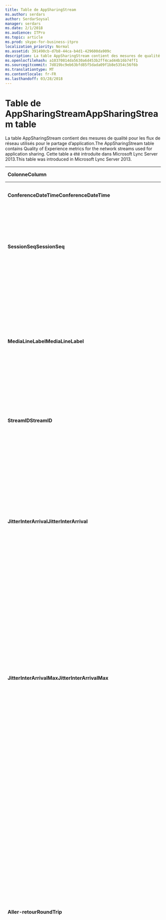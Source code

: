 ```yaml
---
title: Table de AppSharingStream
ms.author: serdars
author: SerdarSoysal
manager: serdars
ms.date: 2/1/2018
ms.audience: ITPro
ms.topic: article
ms.prod: skype-for-business-itpro
localization_priority: Normal
ms.assetid: 391490cb-d7b8-44ca-b4d1-429600da909c
description: La table AppSharingStream contient des mesures de qualité pour les flux de réseau utilisés pour le partage d’application. Cette table a été introduite dans Microsoft Lync Server 2013.
ms.openlocfilehash: a10370814da5630a6d453b2ff4cad44b16b74ff1
ms.sourcegitcommit: 7d819bc9eb63bfd85f5dada09f1b8e5354c56f6b
ms.translationtype: MT
ms.contentlocale: fr-FR
ms.lasthandoff: 03/28/2018
---
```

# <a name="appsharingstream-table"></a><span data-ttu-id="e69b0-104">Table de AppSharingStream</span><span class="sxs-lookup"><span data-stu-id="e69b0-104">AppSharingStream table</span></span>
 
<span data-ttu-id="e69b0-105">La table AppSharingStream contient des mesures de qualité pour les flux de réseau utilisés pour le partage d’application.</span><span class="sxs-lookup"><span data-stu-id="e69b0-105">The AppSharingStream table contains Quality of Experience metrics for the network streams used for application sharing.</span></span> <span data-ttu-id="e69b0-106">Cette table a été introduite dans Microsoft Lync Server 2013.</span><span class="sxs-lookup"><span data-stu-id="e69b0-106">This table was introduced in Microsoft Lync Server 2013.</span></span>
  
|<span data-ttu-id="e69b0-107">**Colonne**</span><span class="sxs-lookup"><span data-stu-id="e69b0-107">**Column**</span></span>|<span data-ttu-id="e69b0-108">**Type de données**</span><span class="sxs-lookup"><span data-stu-id="e69b0-108">**Data Type**</span></span>|<span data-ttu-id="e69b0-109">**Index de la clé**</span><span class="sxs-lookup"><span data-stu-id="e69b0-109">**Key/Index**</span></span>|<span data-ttu-id="e69b0-110">**Détails**</span><span class="sxs-lookup"><span data-stu-id="e69b0-110">**Details**</span></span>|
|:-----|:-----|:-----|:-----|
|<span data-ttu-id="e69b0-111">**ConferenceDateTime**</span><span class="sxs-lookup"><span data-stu-id="e69b0-111">**ConferenceDateTime**</span></span> <br/> |<span data-ttu-id="e69b0-112">dateTime</span><span class="sxs-lookup"><span data-stu-id="e69b0-112">dateTime</span></span>  <br/> |<span data-ttu-id="e69b0-113">Primaires et étrangères</span><span class="sxs-lookup"><span data-stu-id="e69b0-113">Primary, Foreign</span></span>  <br/> |<span data-ttu-id="e69b0-114">Date et heure de début de la session.</span><span class="sxs-lookup"><span data-stu-id="e69b0-114">Date and time that the session started.</span></span>  <br/> |
|<span data-ttu-id="e69b0-115">**SessionSeq**</span><span class="sxs-lookup"><span data-stu-id="e69b0-115">**SessionSeq**</span></span> <br/> |<span data-ttu-id="e69b0-116">int</span><span class="sxs-lookup"><span data-stu-id="e69b0-116">int</span></span>  <br/> |<span data-ttu-id="e69b0-117">Primaires et étrangères</span><span class="sxs-lookup"><span data-stu-id="e69b0-117">Primary, Foreign</span></span>  <br/> |<span data-ttu-id="e69b0-118">Identificateur séquentiel permet de distinguer entre les sessions qui a permis à la même date et en même temps.</span><span class="sxs-lookup"><span data-stu-id="e69b0-118">Sequential identifier used to distinguish between sessions that started on the same date and at the same time.</span></span>  <br/> |
|<span data-ttu-id="e69b0-119">**MediaLineLabel**</span><span class="sxs-lookup"><span data-stu-id="e69b0-119">**MediaLineLabel**</span></span> <br/> |<span data-ttu-id="e69b0-120">tinyint</span><span class="sxs-lookup"><span data-stu-id="e69b0-120">tinyint</span></span>  <br/> |<span data-ttu-id="e69b0-121">Primaires et étrangères</span><span class="sxs-lookup"><span data-stu-id="e69b0-121">Primary, Foreign</span></span>  <br/> |<span data-ttu-id="e69b0-122">Représente le type de ligne vidéo utilisé dans l’appel.</span><span class="sxs-lookup"><span data-stu-id="e69b0-122">Represents the type of video line used in the call.</span></span> <span data-ttu-id="e69b0-123">Les valeurs autorisées sont les suivantes :</span><span class="sxs-lookup"><span data-stu-id="e69b0-123">Allowed values are:</span></span>  <br/> <span data-ttu-id="e69b0-124">0 - audio</span><span class="sxs-lookup"><span data-stu-id="e69b0-124">0 - Audio</span></span>  <br/> <span data-ttu-id="e69b0-125">1 - vidéo</span><span class="sxs-lookup"><span data-stu-id="e69b0-125">1 - Video</span></span>  <br/> <span data-ttu-id="e69b0-126">2 - vidéo panoramique</span><span class="sxs-lookup"><span data-stu-id="e69b0-126">2 - Panoramic video</span></span>  <br/> <span data-ttu-id="e69b0-127">3 - partage d’application/de bureau</span><span class="sxs-lookup"><span data-stu-id="e69b0-127">3 -Application/Desktop Sharing</span></span>  <br/> |
|<span data-ttu-id="e69b0-128">**StreamID**</span><span class="sxs-lookup"><span data-stu-id="e69b0-128">**StreamID**</span></span> <br/> |<span data-ttu-id="e69b0-129">int</span><span class="sxs-lookup"><span data-stu-id="e69b0-129">int</span></span>  <br/> |<span data-ttu-id="e69b0-130">Principal</span><span class="sxs-lookup"><span data-stu-id="e69b0-130">Primary</span></span>  <br/> |<span data-ttu-id="e69b0-131">Identificateur unique de l’application de partage de flux de données.</span><span class="sxs-lookup"><span data-stu-id="e69b0-131">Unique identifier of the application sharing stream.</span></span>  <br/> |
|<span data-ttu-id="e69b0-132">**JitterInterArrival**</span><span class="sxs-lookup"><span data-stu-id="e69b0-132">**JitterInterArrival**</span></span> <br/> |<span data-ttu-id="e69b0-133">int</span><span class="sxs-lookup"><span data-stu-id="e69b0-133">int</span></span>  <br/> ||<span data-ttu-id="e69b0-p104">Gigue moyenne détectée entre les arrivées de paquets RTP. (La gigue permet de mesurer les fluctuations d’un appel.) Les valeurs de gigue élevées peuvent provenir d’une congestion ou d’un serveur multimédia surchargé, ce qui se traduit par une distorsion ou une perte de l’audio.</span><span class="sxs-lookup"><span data-stu-id="e69b0-p104">Average jitter detected between RTP packet arrivals. (Jitter is a measure of the "shakiness" of a call.) High jitter values are typically caused by congestion or an overloaded media server, and result in distorted or lost audio.</span></span>  <br/> |
|<span data-ttu-id="e69b0-136">**JitterInterArrivalMax**</span><span class="sxs-lookup"><span data-stu-id="e69b0-136">**JitterInterArrivalMax**</span></span> <br/> |<span data-ttu-id="e69b0-137">int</span><span class="sxs-lookup"><span data-stu-id="e69b0-137">int</span></span>  <br/> ||<span data-ttu-id="e69b0-138">Bougé maximal détecté entre l’arrivée des paquets RTP.</span><span class="sxs-lookup"><span data-stu-id="e69b0-138">Maximum jitter detected between RTP packet arrivals.</span></span> <span data-ttu-id="e69b0-139">(Variation est une mesure de la « tremblement » d’un appel). Valeurs d’instabilité élevé sont généralement provoquées par un serveur surchargé de média ou de la congestion et entraînent audio déformée ou perdue.</span><span class="sxs-lookup"><span data-stu-id="e69b0-139">(Jitter is a measure of the "shakiness" of a call.) High jitter values are typically caused by congestion or an overloaded media server, and result in distorted or lost audio.</span></span>  <br/> |
|<span data-ttu-id="e69b0-140">**Aller-retour**</span><span class="sxs-lookup"><span data-stu-id="e69b0-140">**RoundTrip**</span></span> <br/> |<span data-ttu-id="e69b0-141">int</span><span class="sxs-lookup"><span data-stu-id="e69b0-141">int</span></span>  <br/> ||<span data-ttu-id="e69b0-p106">Temps moyen (en millisecondes) nécessaire à un paquet RTP (Real-Time Transport Protocol) pour effectuer un aller-retour vers un autre système d’extrémité. Des boucles de 200 millisecondes ou moins sont considérées qualitativement acceptables.</span><span class="sxs-lookup"><span data-stu-id="e69b0-p106">Average amount of (in milliseconds) required for a Real-Time Transport Protocol packet to travel to another endpoint and then back. Round-trip times of 200 milliseconds or less are considered of acceptable quality.</span></span>  <br/> <span data-ttu-id="e69b0-p107">Des boucles de durée plus élevée peuvent être causées par le routage international des appels, une mauvaise configuration du routage ou un serveur multimédia surchargé. Les durées d’aller-retour élevées créent des difficultés dans le cadre de conversations audio bidirectionnelles réalisées en temps réel.</span><span class="sxs-lookup"><span data-stu-id="e69b0-p107">High round-trip values can be caused by international call routing; a routing misconfiguration; or an overloaded media server. High round-trip times result in difficulties with two-way, real-time audio conversations.</span></span>  <br/> |
|<span data-ttu-id="e69b0-146">**RoundTripMax**</span><span class="sxs-lookup"><span data-stu-id="e69b0-146">**RoundTripMax**</span></span> <br/> |<span data-ttu-id="e69b0-147">int</span><span class="sxs-lookup"><span data-stu-id="e69b0-147">int</span></span>  <br/> ||<span data-ttu-id="e69b0-148">Quantité maximale de (en millisecondes) nécessaire à un paquet de protocole de Transport en temps réel pour un voyage à un autre point de terminaison, puis de nouveau.</span><span class="sxs-lookup"><span data-stu-id="e69b0-148">Maximum amount of (in milliseconds) required for a Real-Time Transport Protocol packet to travel to another endpoint and then back.</span></span> <span data-ttu-id="e69b0-149">Des boucles de 200 millisecondes ou moins sont considérées qualitativement acceptables.</span><span class="sxs-lookup"><span data-stu-id="e69b0-149">Round-trip times of 200 milliseconds or less are considered of acceptable quality.</span></span>  <br/> <span data-ttu-id="e69b0-p109">Des boucles de durée plus élevée peuvent être causées par le routage international des appels, une mauvaise configuration du routage ou un serveur multimédia surchargé. Les durées d’aller-retour élevées créent des difficultés dans le cadre de conversations audio bidirectionnelles réalisées en temps réel.</span><span class="sxs-lookup"><span data-stu-id="e69b0-p109">High round-trip values can be caused by international call routing; a routing misconfiguration; or an overloaded media server. High round-trip times result in difficulties with two-way, real-time audio conversations.</span></span>  <br/> |
|<span data-ttu-id="e69b0-152">**PacketLossRate**</span><span class="sxs-lookup"><span data-stu-id="e69b0-152">**PacketLossRate**</span></span> <br/> |<span data-ttu-id="e69b0-153">float</span><span class="sxs-lookup"><span data-stu-id="e69b0-153">float</span></span>  <br/> ||<span data-ttu-id="e69b0-p110">Taux moyen de pertes de paquets RTP. (La perte de paquets survient lorsque des paquets RTP, protocole employé pour la transmission audio et vidéo sur Internet, n’atteignent pas leur point de destination.) Les valeurs de perte élevées peuvent provenir d’une congestion, d’un dépassement de la bande passante disponible, d’une congestion/interférence dans la liaison sans fil ou d’un serveur multimédia surchargé, ce qui se traduit par une distorsion ou une perte de l’audio.</span><span class="sxs-lookup"><span data-stu-id="e69b0-p110">Average rate of Real-Time Transport Protocol (RTP) packet loss. (Packet loss occurs when RTP packets, a protocol used for transmitting audio and video across the Internet, failed to reach their destination.) High loss rates are generally caused by congestion; lack of bandwidth; wireless congestion or interference; or an overloaded media server. Packet loss typically results in distorted or lost audio.</span></span>  <br/> |
|<span data-ttu-id="e69b0-157">**PacketLossRateMax**</span><span class="sxs-lookup"><span data-stu-id="e69b0-157">**PacketLossRateMax**</span></span> <br/> |<span data-ttu-id="e69b0-158">float</span><span class="sxs-lookup"><span data-stu-id="e69b0-158">float</span></span>  <br/> ||<span data-ttu-id="e69b0-159">Taux maximal de perte de paquets RTP (Real-Time Transport Protocol).</span><span class="sxs-lookup"><span data-stu-id="e69b0-159">Maximum rate of Real-Time Transport Protocol (RTP) packet loss.</span></span> <span data-ttu-id="e69b0-160">(Perte de paquets se produit lorsque les paquets RTP, un protocole utilisé pour la transmission audio et vidéo sur Internet, n’a pas pu atteindre leur destination.) Taux de perte élevée sont généralement causées par un encombrement ; manque de bande passante ; encombrement sans fil ou interférence ; ou un serveur média surchargé.</span><span class="sxs-lookup"><span data-stu-id="e69b0-160">(Packet loss occurs when RTP packets, a protocol used for transmitting audio and video across the Internet, failed to reach their destination.) High loss rates are generally caused by congestion; lack of bandwidth; wireless congestion or interference; or an overloaded media server.</span></span> <span data-ttu-id="e69b0-161">Perte de paquets entraîne généralement audio déformée ou perdue.</span><span class="sxs-lookup"><span data-stu-id="e69b0-161">Packet loss typically results in distorted or lost audio.</span></span>  <br/> |
|<span data-ttu-id="e69b0-162">**PacketUtilization**</span><span class="sxs-lookup"><span data-stu-id="e69b0-162">**PacketUtilization**</span></span> <br/> |<span data-ttu-id="e69b0-163">int</span><span class="sxs-lookup"><span data-stu-id="e69b0-163">int</span></span>  <br/> ||<span data-ttu-id="e69b0-164">Nombre de paquets envoyés.</span><span class="sxs-lookup"><span data-stu-id="e69b0-164">Number of packets sent.</span></span>  <br/> |
|<span data-ttu-id="e69b0-165">**BandwidthEst**</span><span class="sxs-lookup"><span data-stu-id="e69b0-165">**BandwidthEst**</span></span> <br/> |<span data-ttu-id="e69b0-166">int</span><span class="sxs-lookup"><span data-stu-id="e69b0-166">int</span></span>  <br/> ||<span data-ttu-id="e69b0-167">Estimée à sens unique la bande passante disponible à la fin de la session.</span><span class="sxs-lookup"><span data-stu-id="e69b0-167">Estimated one-way bandwidth available at the end of the session.</span></span> <span data-ttu-id="e69b0-168">Signalé en bits par seconde.</span><span class="sxs-lookup"><span data-stu-id="e69b0-168">Reported in bits per second.</span></span>  <br/> |
|<span data-ttu-id="e69b0-169">**AppSharingPayloadDescription**</span><span class="sxs-lookup"><span data-stu-id="e69b0-169">**AppSharingPayloadDescription**</span></span> <br/> |<span data-ttu-id="e69b0-170">int</span><span class="sxs-lookup"><span data-stu-id="e69b0-170">int</span></span>  <br/> ||<span data-ttu-id="e69b0-171">Description de l’application de partage de charge utile.</span><span class="sxs-lookup"><span data-stu-id="e69b0-171">Description of the application sharing payload.</span></span>  <br/> |
|<span data-ttu-id="e69b0-172">**RelativeOneWayTotal**</span><span class="sxs-lookup"><span data-stu-id="e69b0-172">**RelativeOneWayTotal**</span></span> <br/> |<span data-ttu-id="e69b0-173">float</span><span class="sxs-lookup"><span data-stu-id="e69b0-173">float</span></span>  <br/> ||<span data-ttu-id="e69b0-174">Montant total de la latence à sens unique.</span><span class="sxs-lookup"><span data-stu-id="e69b0-174">Total amount of one-way latency.</span></span> <span data-ttu-id="e69b0-175">Latence d’unilatérale relative mesure le temps entre le client et le serveur.</span><span class="sxs-lookup"><span data-stu-id="e69b0-175">Relative one-way latency measures the delay between the client and the server.</span></span>  <br/> |
|<span data-ttu-id="e69b0-176">**RelativeOneWayAverage**</span><span class="sxs-lookup"><span data-stu-id="e69b0-176">**RelativeOneWayAverage**</span></span> <br/> |<span data-ttu-id="e69b0-177">float</span><span class="sxs-lookup"><span data-stu-id="e69b0-177">float</span></span>  <br/> ||<span data-ttu-id="e69b0-178">Montant moyen de latence à sens unique.</span><span class="sxs-lookup"><span data-stu-id="e69b0-178">Average amount of one-way latency.</span></span> <span data-ttu-id="e69b0-179">Latence d’unilatérale relative mesure le temps entre le client et le serveur.</span><span class="sxs-lookup"><span data-stu-id="e69b0-179">Relative one-way latency measures the delay between the client and the server.</span></span>  <br/> |
|<span data-ttu-id="e69b0-180">**RelativeOneWayMax**</span><span class="sxs-lookup"><span data-stu-id="e69b0-180">**RelativeOneWayMax**</span></span> <br/> |<span data-ttu-id="e69b0-181">float</span><span class="sxs-lookup"><span data-stu-id="e69b0-181">float</span></span>  <br/> ||<span data-ttu-id="e69b0-182">Montant maximal de latence à sens unique.</span><span class="sxs-lookup"><span data-stu-id="e69b0-182">Maximum amount of one-way latency.</span></span> <span data-ttu-id="e69b0-183">Latence d’unilatérale relative mesure le temps entre le client et le serveur.</span><span class="sxs-lookup"><span data-stu-id="e69b0-183">Relative one-way latency measures the delay between the client and the server.</span></span>  <br/> |
|<span data-ttu-id="e69b0-184">**RelativeOneWayBurstOccurrences**</span><span class="sxs-lookup"><span data-stu-id="e69b0-184">**RelativeOneWayBurstOccurrences**</span></span> <br/> |<span data-ttu-id="e69b0-185">int</span><span class="sxs-lookup"><span data-stu-id="e69b0-185">int</span></span>  <br/> ||<span data-ttu-id="e69b0-186">Occurrences de total rafale à sens unique.</span><span class="sxs-lookup"><span data-stu-id="e69b0-186">Total one-way burst occurrences.</span></span> <span data-ttu-id="e69b0-187">Une transmission de « rafales » est une transmission où les données sont véhiculées en rafales imprévisibles et non d’un flux continu.</span><span class="sxs-lookup"><span data-stu-id="e69b0-187">A "bursty" transmission is a transmission where data flows in unpredictable bursts as opposed to a steady stream.</span></span> <span data-ttu-id="e69b0-188">Cette mesure mesure des flux de données entre le client et le serveur.</span><span class="sxs-lookup"><span data-stu-id="e69b0-188">This metric measures data flow between the client and the server.</span></span>  <br/> |
|<span data-ttu-id="e69b0-189">**RelativeOneWayBurstDensity**</span><span class="sxs-lookup"><span data-stu-id="e69b0-189">**RelativeOneWayBurstDensity**</span></span> <br/> |<span data-ttu-id="e69b0-190">float</span><span class="sxs-lookup"><span data-stu-id="e69b0-190">float</span></span>  <br/> ||<span data-ttu-id="e69b0-191">Densité de total rafale à sens unique.</span><span class="sxs-lookup"><span data-stu-id="e69b0-191">Total one-way burst density.</span></span> <span data-ttu-id="e69b0-192">Une transmission de « rafales » est une transmission où les données sont véhiculées en rafales imprévisibles et non d’un flux continu.</span><span class="sxs-lookup"><span data-stu-id="e69b0-192">A "bursty" transmission is a transmission where data flows in unpredictable bursts as opposed to a steady stream.</span></span> <span data-ttu-id="e69b0-193">Cette mesure mesure des flux de données entre le client et le serveur.</span><span class="sxs-lookup"><span data-stu-id="e69b0-193">This metric measures data flow between the client and the server.</span></span>  <br/> |
|<span data-ttu-id="e69b0-194">**RelativeOneWayBurstDuration**</span><span class="sxs-lookup"><span data-stu-id="e69b0-194">**RelativeOneWayBurstDuration**</span></span> <br/> |<span data-ttu-id="e69b0-195">float</span><span class="sxs-lookup"><span data-stu-id="e69b0-195">float</span></span>  <br/> ||<span data-ttu-id="e69b0-196">Durée du total rafale à sens unique.</span><span class="sxs-lookup"><span data-stu-id="e69b0-196">Total one-way burst duration.</span></span> <span data-ttu-id="e69b0-197">Une transmission de « rafales » est une transmission où les données sont véhiculées en rafales imprévisibles et non d’un flux continu.</span><span class="sxs-lookup"><span data-stu-id="e69b0-197">A "bursty" transmission is a transmission where data flows in unpredictable bursts as opposed to a steady stream.</span></span> <span data-ttu-id="e69b0-198">Cette mesure mesure des flux de données entre le client et le serveur.</span><span class="sxs-lookup"><span data-stu-id="e69b0-198">This metric measures data flow between the client and the server.</span></span>  <br/> |
|<span data-ttu-id="e69b0-199">**RelativeOneWayGapOccurrences**</span><span class="sxs-lookup"><span data-stu-id="e69b0-199">**RelativeOneWayGapOccurrences**</span></span> <br/> |<span data-ttu-id="e69b0-200">int</span><span class="sxs-lookup"><span data-stu-id="e69b0-200">int</span></span>  <br/> ||<span data-ttu-id="e69b0-201">Occurrences de total écart à sens unique.</span><span class="sxs-lookup"><span data-stu-id="e69b0-201">Total one-way gap occurrences.</span></span> <span data-ttu-id="e69b0-202">Une transmission de « rafales » est une transmission où les données sont véhiculées en rafales imprévisibles et non un flux régulier ; des écarts indiquent les délais entre ces pics d’activité.</span><span class="sxs-lookup"><span data-stu-id="e69b0-202">A "bursty" transmission is a transmission where data flows in unpredictable bursts as opposed to a steady stream; gaps indicate delays between these bursts.</span></span> <span data-ttu-id="e69b0-203">Cette mesure mesure des flux de données entre le client et le serveur.</span><span class="sxs-lookup"><span data-stu-id="e69b0-203">This metric measures data flow between the client and the server.</span></span>  <br/> |
|<span data-ttu-id="e69b0-204">**RelativeOneWayGapDensity**</span><span class="sxs-lookup"><span data-stu-id="e69b0-204">**RelativeOneWayGapDensity**</span></span> <br/> |<span data-ttu-id="e69b0-205">float</span><span class="sxs-lookup"><span data-stu-id="e69b0-205">float</span></span>  <br/> ||<span data-ttu-id="e69b0-206">Densité de total écart à sens unique.</span><span class="sxs-lookup"><span data-stu-id="e69b0-206">Total one-way gap density.</span></span> <span data-ttu-id="e69b0-207">Une transmission de « rafales » est une transmission où les données sont véhiculées en rafales imprévisibles et non un flux régulier ; des écarts indiquent les délais entre ces pics d’activité.</span><span class="sxs-lookup"><span data-stu-id="e69b0-207">A "bursty" transmission is a transmission where data flows in unpredictable bursts as opposed to a steady stream; gaps indicate delays between these bursts.</span></span> <span data-ttu-id="e69b0-208">Cette mesure mesure des flux de données entre le client et le serveur.</span><span class="sxs-lookup"><span data-stu-id="e69b0-208">This metric measures data flow between the client and the server.</span></span>  <br/> |
|<span data-ttu-id="e69b0-209">**RelativeOneWayGapDuration**</span><span class="sxs-lookup"><span data-stu-id="e69b0-209">**RelativeOneWayGapDuration**</span></span> <br/> |<span data-ttu-id="e69b0-210">float</span><span class="sxs-lookup"><span data-stu-id="e69b0-210">float</span></span>  <br/> ||<span data-ttu-id="e69b0-211">Durée de l’intervalle d’unilatérale total.</span><span class="sxs-lookup"><span data-stu-id="e69b0-211">Total one-way gap duration.</span></span> <span data-ttu-id="e69b0-212">Une transmission de « rafales » est une transmission où les données sont véhiculées en rafales imprévisibles et non un flux régulier ; des écarts indiquent les délais entre ces pics d’activité.</span><span class="sxs-lookup"><span data-stu-id="e69b0-212">A "bursty" transmission is a transmission where data flows in unpredictable bursts as opposed to a steady stream; gaps indicate delays between these bursts.</span></span> <span data-ttu-id="e69b0-213">Cette mesure mesure des flux de données entre le client et le serveur.</span><span class="sxs-lookup"><span data-stu-id="e69b0-213">This metric measures data flow between the client and the server.</span></span>  <br/> |
|<span data-ttu-id="e69b0-214">**ApplicationSharingType**</span><span class="sxs-lookup"><span data-stu-id="e69b0-214">**ApplicationSharingType**</span></span> <br/> |<span data-ttu-id="e69b0-215">varChar(256)</span><span class="sxs-lookup"><span data-stu-id="e69b0-215">varChar(256)</span></span>  <br/> ||<span data-ttu-id="e69b0-216">Type de rôle d’application (Observateur ou partagé) et le contenu.</span><span class="sxs-lookup"><span data-stu-id="e69b0-216">Application role (Sharer or Viewer) and content type.</span></span>  <br/> |
|<span data-ttu-id="e69b0-217">**RDPTileProcessingLatencyTotal**</span><span class="sxs-lookup"><span data-stu-id="e69b0-217">**RDPTileProcessingLatencyTotal**</span></span> <br/> |<span data-ttu-id="e69b0-218">float</span><span class="sxs-lookup"><span data-stu-id="e69b0-218">float</span></span>  <br/> ||<span data-ttu-id="e69b0-219">Durée totale de traitement pour les mosaïques avec protocole remote desktop protocol (RDP).</span><span class="sxs-lookup"><span data-stu-id="e69b0-219">Total processing time for remote desktop protocol (RDP) tiles.</span></span> <span data-ttu-id="e69b0-220">Un total plus élevé correspond à un délai plus long dans l’expérience d’affichage.</span><span class="sxs-lookup"><span data-stu-id="e69b0-220">A higher total equates to a longer delay in the viewing experience.</span></span>  <br/> |
|<span data-ttu-id="e69b0-221">**RDPTileProcessingLatencyAverage**</span><span class="sxs-lookup"><span data-stu-id="e69b0-221">**RDPTileProcessingLatencyAverage**</span></span> <br/> |<span data-ttu-id="e69b0-222">float</span><span class="sxs-lookup"><span data-stu-id="e69b0-222">float</span></span>  <br/> ||<span data-ttu-id="e69b0-223">Durée moyenne de traitement pour les mosaïques avec protocole remote desktop protocol (RDP).</span><span class="sxs-lookup"><span data-stu-id="e69b0-223">Average processing time for remote desktop protocol (RDP) tiles.</span></span> <span data-ttu-id="e69b0-224">Un total plus élevé correspond à un délai plus long dans l’expérience d’affichage.</span><span class="sxs-lookup"><span data-stu-id="e69b0-224">A higher total equates to a longer delay in the viewing experience.</span></span>  <br/> |
|<span data-ttu-id="e69b0-225">**RDPTileProcessingLatencyMax**</span><span class="sxs-lookup"><span data-stu-id="e69b0-225">**RDPTileProcessingLatencyMax**</span></span> <br/> |<span data-ttu-id="e69b0-226">float</span><span class="sxs-lookup"><span data-stu-id="e69b0-226">float</span></span>  <br/> ||<span data-ttu-id="e69b0-227">Temps de traitement maximal pour les mosaïques avec protocole remote desktop protocol (RDP).</span><span class="sxs-lookup"><span data-stu-id="e69b0-227">Maximum processing time for remote desktop protocol (RDP) tiles.</span></span> <span data-ttu-id="e69b0-228">Un total plus élevé correspond à un délai plus long dans l’expérience d’affichage.</span><span class="sxs-lookup"><span data-stu-id="e69b0-228">A higher total equates to a longer delay in the viewing experience.</span></span>  <br/> |
|<span data-ttu-id="e69b0-229">**RDPTileProcessingLatencyBurstOccurrences**</span><span class="sxs-lookup"><span data-stu-id="e69b0-229">**RDPTileProcessingLatencyBurstOccurrences**</span></span> <br/> |<span data-ttu-id="e69b0-230">int</span><span class="sxs-lookup"><span data-stu-id="e69b0-230">int</span></span>  <br/> ||<span data-ttu-id="e69b0-231">En mode rafale des occurrences dans le temps de traitement pour les mosaïques avec protocole remote desktop protocol (RDP).</span><span class="sxs-lookup"><span data-stu-id="e69b0-231">Burst occurrences in the processing time for remote desktop protocol (RDP) tiles.</span></span> <span data-ttu-id="e69b0-232">Une transmission de « rafales » est une transmission où les données sont véhiculées en rafales imprévisibles et non d’un flux continu.</span><span class="sxs-lookup"><span data-stu-id="e69b0-232">A "bursty" transmission is a transmission where data flows in unpredictable bursts as opposed to a steady stream.</span></span>  <br/> |
|<span data-ttu-id="e69b0-233">**RDPTileProcessingLatencyBurstDensity**</span><span class="sxs-lookup"><span data-stu-id="e69b0-233">**RDPTileProcessingLatencyBurstDensity**</span></span> <br/> |<span data-ttu-id="e69b0-234">float</span><span class="sxs-lookup"><span data-stu-id="e69b0-234">float</span></span>  <br/> ||<span data-ttu-id="e69b0-235">Rafale de densité dans le temps de traitement pour les mosaïques avec protocole remote desktop protocol (RDP).</span><span class="sxs-lookup"><span data-stu-id="e69b0-235">Burst density in the processing time for remote desktop protocol (RDP) tiles.</span></span> <span data-ttu-id="e69b0-236">Une transmission de « rafales » est une transmission où les données sont véhiculées en rafales imprévisibles et non d’un flux continu.</span><span class="sxs-lookup"><span data-stu-id="e69b0-236">A "bursty" transmission is a transmission where data flows in unpredictable bursts as opposed to a steady stream.</span></span>  <br/> |
|<span data-ttu-id="e69b0-237">**RDPTileProcessingLatencyBurstDuration**</span><span class="sxs-lookup"><span data-stu-id="e69b0-237">**RDPTileProcessingLatencyBurstDuration**</span></span> <br/> |<span data-ttu-id="e69b0-238">float</span><span class="sxs-lookup"><span data-stu-id="e69b0-238">float</span></span>  <br/> ||<span data-ttu-id="e69b0-239">Rafale de durée dans le temps de traitement pour les mosaïques avec protocole remote desktop protocol (RDP).</span><span class="sxs-lookup"><span data-stu-id="e69b0-239">Burst duration in the processing time for remote desktop protocol (RDP) tiles.</span></span> <span data-ttu-id="e69b0-240">Une transmission de « rafales » est une transmission où les données sont véhiculées en rafales imprévisibles et non d’un flux continu.</span><span class="sxs-lookup"><span data-stu-id="e69b0-240">A "bursty" transmission is a transmission where data flows in unpredictable bursts as opposed to a steady stream.</span></span>  <br/> |
|<span data-ttu-id="e69b0-241">**RDPTileProcessingLatencyGapOccurrences**</span><span class="sxs-lookup"><span data-stu-id="e69b0-241">**RDPTileProcessingLatencyGapOccurrences**</span></span> <br/> |<span data-ttu-id="e69b0-242">int</span><span class="sxs-lookup"><span data-stu-id="e69b0-242">int</span></span>  <br/> ||<span data-ttu-id="e69b0-243">Occurrences d’écart dans le temps de traitement pour les mosaïques avec protocole remote desktop protocol (RDP).</span><span class="sxs-lookup"><span data-stu-id="e69b0-243">Gap occurrences in the processing time for remote desktop protocol (RDP) tiles.</span></span>  <br/> |
|<span data-ttu-id="e69b0-244">**RDPTileProcessingLatencyGapDensity**</span><span class="sxs-lookup"><span data-stu-id="e69b0-244">**RDPTileProcessingLatencyGapDensity**</span></span> <br/> |<span data-ttu-id="e69b0-245">float</span><span class="sxs-lookup"><span data-stu-id="e69b0-245">float</span></span>  <br/> ||<span data-ttu-id="e69b0-246">Densité des écarts dans le temps de traitement pour les mosaïques avec protocole remote desktop protocol (RDP).</span><span class="sxs-lookup"><span data-stu-id="e69b0-246">Gap density in the processing time for remote desktop protocol (RDP) tiles.</span></span> <span data-ttu-id="e69b0-247">Densité de faible espace équivaut à un meilleur confort de visualisation.</span><span class="sxs-lookup"><span data-stu-id="e69b0-247">Low gap density equates to a better viewing experience.</span></span>  <br/> |
|<span data-ttu-id="e69b0-248">**RDPTileProcessingLatencyGapDuration**</span><span class="sxs-lookup"><span data-stu-id="e69b0-248">**RDPTileProcessingLatencyGapDuration**</span></span> <br/> |<span data-ttu-id="e69b0-249">float</span><span class="sxs-lookup"><span data-stu-id="e69b0-249">float</span></span>  <br/> ||<span data-ttu-id="e69b0-250">Des écarts de durée dans le temps de traitement pour les mosaïques avec protocole remote desktop protocol (RDP).</span><span class="sxs-lookup"><span data-stu-id="e69b0-250">Gap duration in the processing time for remote desktop protocol (RDP) tiles.</span></span> <span data-ttu-id="e69b0-251">Durée de l’intervalle court correspondent à un meilleur confort de visualisation.</span><span class="sxs-lookup"><span data-stu-id="e69b0-251">Short gap durations equate to a better viewing experience.</span></span>  <br/> |
|<span data-ttu-id="e69b0-252">**CaptureTileRateTotal**</span><span class="sxs-lookup"><span data-stu-id="e69b0-252">**CaptureTileRateTotal**</span></span> <br/> |<span data-ttu-id="e69b0-253">float</span><span class="sxs-lookup"><span data-stu-id="e69b0-253">float</span></span>  <br/> ||<span data-ttu-id="e69b0-254">Taux total de carreaux capturé (en mosaïques par seconde).</span><span class="sxs-lookup"><span data-stu-id="e69b0-254">Total rate of captured tiles (in tiles per second).</span></span>  <br/> |
|<span data-ttu-id="e69b0-255">**CaptureTileRateAverage**</span><span class="sxs-lookup"><span data-stu-id="e69b0-255">**CaptureTileRateAverage**</span></span> <br/> |<span data-ttu-id="e69b0-256">float</span><span class="sxs-lookup"><span data-stu-id="e69b0-256">float</span></span>  <br/> ||<span data-ttu-id="e69b0-257">Taux moyen de mosaïques capturés (en mosaïques par seconde).</span><span class="sxs-lookup"><span data-stu-id="e69b0-257">Average rate of captured tiles (in tiles per second).</span></span>  <br/> |
|<span data-ttu-id="e69b0-258">**CaptureTileRateMax**</span><span class="sxs-lookup"><span data-stu-id="e69b0-258">**CaptureTileRateMax**</span></span> <br/> |<span data-ttu-id="e69b0-259">float</span><span class="sxs-lookup"><span data-stu-id="e69b0-259">float</span></span>  <br/> ||<span data-ttu-id="e69b0-260">Taux maximal de mosaïques capturés (en mosaïques par seconde).</span><span class="sxs-lookup"><span data-stu-id="e69b0-260">Maximum rate of captured tiles (in tiles per second).</span></span>  <br/> |
|<span data-ttu-id="e69b0-261">**CaptureTileRateBurstOccurrences**</span><span class="sxs-lookup"><span data-stu-id="e69b0-261">**CaptureTileRateBurstOccurrences**</span></span> <br/> |<span data-ttu-id="e69b0-262">dans t</span><span class="sxs-lookup"><span data-stu-id="e69b0-262">in t</span></span>  <br/> ||<span data-ttu-id="e69b0-263">En mode rafale des occurrences dans le taux de mosaïques capturés (en mosaïques par seconde).</span><span class="sxs-lookup"><span data-stu-id="e69b0-263">Burst occurrences in the rate of captured tiles (in tiles per second).</span></span>  <br/> |
|<span data-ttu-id="e69b0-264">**CaptureTileRateBurstDensity**</span><span class="sxs-lookup"><span data-stu-id="e69b0-264">**CaptureTileRateBurstDensity**</span></span> <br/> |<span data-ttu-id="e69b0-265">float</span><span class="sxs-lookup"><span data-stu-id="e69b0-265">float</span></span>  <br/> ||<span data-ttu-id="e69b0-266">Rafale de densité du taux de mosaïques capturés (en mosaïques par seconde).</span><span class="sxs-lookup"><span data-stu-id="e69b0-266">Burst density in the rate of captured tiles (in tiles per second).</span></span>  <br/> |
|<span data-ttu-id="e69b0-267">**CaptureTileRateBurstDuration**</span><span class="sxs-lookup"><span data-stu-id="e69b0-267">**CaptureTileRateBurstDuration**</span></span> <br/> |<span data-ttu-id="e69b0-268">float</span><span class="sxs-lookup"><span data-stu-id="e69b0-268">float</span></span>  <br/> ||<span data-ttu-id="e69b0-269">Rafale de durée dans le taux de mosaïques capturés (en mosaïques par seconde).</span><span class="sxs-lookup"><span data-stu-id="e69b0-269">Burst duration in the rate of captured tiles (in tiles per second).</span></span>  <br/> |
|<span data-ttu-id="e69b0-270">**CaptureTileRateGapOccurrences**</span><span class="sxs-lookup"><span data-stu-id="e69b0-270">**CaptureTileRateGapOccurrences**</span></span> <br/> |<span data-ttu-id="e69b0-271">int</span><span class="sxs-lookup"><span data-stu-id="e69b0-271">int</span></span>  <br/> ||<span data-ttu-id="e69b0-272">Occurrences d’écart dans le taux de mosaïques capturés (en mosaïques par seconde).</span><span class="sxs-lookup"><span data-stu-id="e69b0-272">Gap occurrences in the rate of captured tiles (in tiles per second).</span></span>  <br/> |
|<span data-ttu-id="e69b0-273">**CaptureTileRateGapDensity**</span><span class="sxs-lookup"><span data-stu-id="e69b0-273">**CaptureTileRateGapDensity**</span></span> <br/> |<span data-ttu-id="e69b0-274">float</span><span class="sxs-lookup"><span data-stu-id="e69b0-274">float</span></span>  <br/> ||<span data-ttu-id="e69b0-275">Densité d’écart dans le taux de mosaïques capturés (en mosaïques par seconde).</span><span class="sxs-lookup"><span data-stu-id="e69b0-275">Gap density in the rate of captured tiles (in tiles per second).</span></span>  <br/> |
|<span data-ttu-id="e69b0-276">**CaptureTileRateGapDuration**</span><span class="sxs-lookup"><span data-stu-id="e69b0-276">**CaptureTileRateGapDuration**</span></span> <br/> |<span data-ttu-id="e69b0-277">float</span><span class="sxs-lookup"><span data-stu-id="e69b0-277">float</span></span>  <br/> ||<span data-ttu-id="e69b0-278">Durée écart du taux de mosaïques capturés (en mosaïques par seconde).</span><span class="sxs-lookup"><span data-stu-id="e69b0-278">Gap duration in the rate of captured tiles (in tiles per second).</span></span>  <br/> |
|<span data-ttu-id="e69b0-279">**SpoiledTilePercentTotal**</span><span class="sxs-lookup"><span data-stu-id="e69b0-279">**SpoiledTilePercentTotal**</span></span> <br/> |<span data-ttu-id="e69b0-280">float</span><span class="sxs-lookup"><span data-stu-id="e69b0-280">float</span></span>  <br/> ||<span data-ttu-id="e69b0-281">Pourcentage total du contenu qui n’a pas atteint la visionneuse mais a été plutôt supprimé et remplacé par contenu actualisé.</span><span class="sxs-lookup"><span data-stu-id="e69b0-281">Total percentage of the content that did not reach the viewer but was instead discarded and overwritten by fresh content.</span></span>  <br/> |
|<span data-ttu-id="e69b0-282">**SpoiledTilePercentAverage**</span><span class="sxs-lookup"><span data-stu-id="e69b0-282">**SpoiledTilePercentAverage**</span></span> <br/> |<span data-ttu-id="e69b0-283">float</span><span class="sxs-lookup"><span data-stu-id="e69b0-283">float</span></span>  <br/> ||<span data-ttu-id="e69b0-284">Pourcentage moyen du contenu qui n’a pas atteint la visionneuse mais a été plutôt supprimé et remplacé par contenu actualisé.</span><span class="sxs-lookup"><span data-stu-id="e69b0-284">Average percentage of the content that did not reach the viewer but was instead discarded and overwritten by fresh content.</span></span>  <br/> |
|<span data-ttu-id="e69b0-285">**SpoiledTilePercentMax**</span><span class="sxs-lookup"><span data-stu-id="e69b0-285">**SpoiledTilePercentMax**</span></span> <br/> |<span data-ttu-id="e69b0-286">float</span><span class="sxs-lookup"><span data-stu-id="e69b0-286">float</span></span>  <br/> ||<span data-ttu-id="e69b0-287">Pourcentage maximal du contenu qui n’a pas atteint la visionneuse mais a été plutôt supprimé et remplacé par contenu actualisé.</span><span class="sxs-lookup"><span data-stu-id="e69b0-287">Maximum percentage of the content that did not reach the viewer but was instead discarded and overwritten by fresh content.</span></span>  <br/> |
|<span data-ttu-id="e69b0-288">**SpoiledTilePercentBurstOccurrences**</span><span class="sxs-lookup"><span data-stu-id="e69b0-288">**SpoiledTilePercentBurstOccurrences**</span></span> <br/> |<span data-ttu-id="e69b0-289">int</span><span class="sxs-lookup"><span data-stu-id="e69b0-289">int</span></span>  <br/> ||<span data-ttu-id="e69b0-290">En mode rafale d’occurrences du contenu qui n’a pas atteint la visionneuse mais a été plutôt supprimées et remplacées par contenu actualisé.</span><span class="sxs-lookup"><span data-stu-id="e69b0-290">Burst occurrences for the content that did not reach the viewer but was instead discarded and overwritten by fresh content.</span></span>  <br/> |
|<span data-ttu-id="e69b0-291">**SpoiledTilePercentBurstDensity**</span><span class="sxs-lookup"><span data-stu-id="e69b0-291">**SpoiledTilePercentBurstDensity**</span></span> <br/> |<span data-ttu-id="e69b0-292">float</span><span class="sxs-lookup"><span data-stu-id="e69b0-292">float</span></span>  <br/> ||<span data-ttu-id="e69b0-293">En mode rafale de la densité du contenu qui n’a pas atteint la visionneuse mais a été plutôt supprimées et remplacées par contenu actualisé.</span><span class="sxs-lookup"><span data-stu-id="e69b0-293">Burst density for the content that did not reach the viewer but was instead discarded and overwritten by fresh content.</span></span>  <br/> |
|<span data-ttu-id="e69b0-294">**SpoiledTilePercentBurstDuration**</span><span class="sxs-lookup"><span data-stu-id="e69b0-294">**SpoiledTilePercentBurstDuration**</span></span> <br/> |<span data-ttu-id="e69b0-295">float</span><span class="sxs-lookup"><span data-stu-id="e69b0-295">float</span></span>  <br/> ||<span data-ttu-id="e69b0-296">Rafale de durée pour le contenu qui n’a pas atteint la visionneuse mais a été plutôt supprimée et remplacée par contenu actualisé.</span><span class="sxs-lookup"><span data-stu-id="e69b0-296">Burst duration for the content that did not reach the viewer but was instead discarded and overwritten by fresh content.</span></span>  <br/> |
|<span data-ttu-id="e69b0-297">**SpoiledTilePercentGapOccurrences**</span><span class="sxs-lookup"><span data-stu-id="e69b0-297">**SpoiledTilePercentGapOccurrences**</span></span> <br/> |<span data-ttu-id="e69b0-298">int</span><span class="sxs-lookup"><span data-stu-id="e69b0-298">int</span></span>  <br/> ||<span data-ttu-id="e69b0-299">Occurrences d’espace pour le contenu qui n’a pas atteint la visionneuse mais a été plutôt supprimées et remplacées par contenu actualisé.</span><span class="sxs-lookup"><span data-stu-id="e69b0-299">Gap occurrences for the content that did not reach the viewer but was instead discarded and overwritten by fresh content.</span></span>  <br/> |
|<span data-ttu-id="e69b0-300">**SpoiledTilePercentGapDensity**</span><span class="sxs-lookup"><span data-stu-id="e69b0-300">**SpoiledTilePercentGapDensity**</span></span> <br/> |<span data-ttu-id="e69b0-301">float</span><span class="sxs-lookup"><span data-stu-id="e69b0-301">float</span></span>  <br/> ||<span data-ttu-id="e69b0-302">Densité de l’espace pour le contenu qui n’a pas atteint la visionneuse mais a été plutôt supprimée et remplacée par contenu actualisé.</span><span class="sxs-lookup"><span data-stu-id="e69b0-302">Gap density for the content that did not reach the viewer but was instead discarded and overwritten by fresh content.</span></span>  <br/> |
|<span data-ttu-id="e69b0-303">**SpoiledTilePercentGapDuration**</span><span class="sxs-lookup"><span data-stu-id="e69b0-303">**SpoiledTilePercentGapDuration**</span></span> <br/> |<span data-ttu-id="e69b0-304">float</span><span class="sxs-lookup"><span data-stu-id="e69b0-304">float</span></span>  <br/> ||<span data-ttu-id="e69b0-305">Durée de l’intervalle pour le contenu qui n’a pas atteint la visionneuse mais a été plutôt supprimée et remplacée par contenu actualisé.</span><span class="sxs-lookup"><span data-stu-id="e69b0-305">Gap duration for the content that did not reach the viewer but was instead discarded and overwritten by fresh content.</span></span>  <br/> |
|<span data-ttu-id="e69b0-306">**ScrapingFrameRateTotal**</span><span class="sxs-lookup"><span data-stu-id="e69b0-306">**ScrapingFrameRateTotal**</span></span> <br/> |<span data-ttu-id="e69b0-307">float</span><span class="sxs-lookup"><span data-stu-id="e69b0-307">float</span></span>  <br/> ||<span data-ttu-id="e69b0-308">Nombre total de trames raclés à partir de la source du graphique.</span><span class="sxs-lookup"><span data-stu-id="e69b0-308">Total number of frames scraped from the graphics source.</span></span>  <br/> |
|<span data-ttu-id="e69b0-309">**ScrapingFrameRateAverage**</span><span class="sxs-lookup"><span data-stu-id="e69b0-309">**ScrapingFrameRateAverage**</span></span> <br/> |<span data-ttu-id="e69b0-310">float</span><span class="sxs-lookup"><span data-stu-id="e69b0-310">float</span></span>  <br/> ||<span data-ttu-id="e69b0-311">Nombre moyen de trames raclés à partir de la source du graphique.</span><span class="sxs-lookup"><span data-stu-id="e69b0-311">Average number of frames scraped from the graphics source.</span></span>  <br/> |
|<span data-ttu-id="e69b0-312">**ScrapingFrameRateMax**</span><span class="sxs-lookup"><span data-stu-id="e69b0-312">**ScrapingFrameRateMax**</span></span> <br/> |<span data-ttu-id="e69b0-313">float</span><span class="sxs-lookup"><span data-stu-id="e69b0-313">float</span></span>  <br/> ||<span data-ttu-id="e69b0-314">Nombre maximal d’images raclés à partir de la source du graphique.</span><span class="sxs-lookup"><span data-stu-id="e69b0-314">Maximum number of frames scraped from the graphics source.</span></span>  <br/> |
|<span data-ttu-id="e69b0-315">**ScrapingFrameRateBurstOccurrences**</span><span class="sxs-lookup"><span data-stu-id="e69b0-315">**ScrapingFrameRateBurstOccurrences**</span></span> <br/> |<span data-ttu-id="e69b0-316">int</span><span class="sxs-lookup"><span data-stu-id="e69b0-316">int</span></span>  <br/> ||<span data-ttu-id="e69b0-317">En mode rafale des occurrences dans les images raclés à partir de la source du graphique.</span><span class="sxs-lookup"><span data-stu-id="e69b0-317">Burst occurrences in the frames scraped from the graphics source.</span></span>  <br/> |
|<span data-ttu-id="e69b0-318">**ScrapingFrameRateBurstDensity**</span><span class="sxs-lookup"><span data-stu-id="e69b0-318">**ScrapingFrameRateBurstDensity**</span></span> <br/> |<span data-ttu-id="e69b0-319">float</span><span class="sxs-lookup"><span data-stu-id="e69b0-319">float</span></span>  <br/> ||<span data-ttu-id="e69b0-320">Rafale de densité dans les cadres raclés à partir de la source du graphique.</span><span class="sxs-lookup"><span data-stu-id="e69b0-320">Burst density in the frames scraped from the graphics source.</span></span>  <br/> |
|<span data-ttu-id="e69b0-321">**ScrapingFrameRateBurstDuration**</span><span class="sxs-lookup"><span data-stu-id="e69b0-321">**ScrapingFrameRateBurstDuration**</span></span> <br/> |<span data-ttu-id="e69b0-322">float</span><span class="sxs-lookup"><span data-stu-id="e69b0-322">float</span></span>  <br/> ||<span data-ttu-id="e69b0-323">Rafale de durée dans les cadres raclés à partir de la source du graphique.</span><span class="sxs-lookup"><span data-stu-id="e69b0-323">Burst duration in the frames scraped from the graphics source.</span></span>  <br/> |
|<span data-ttu-id="e69b0-324">**ScrapingFrameRateGapOccurrences**</span><span class="sxs-lookup"><span data-stu-id="e69b0-324">**ScrapingFrameRateGapOccurrences**</span></span> <br/> |<span data-ttu-id="e69b0-325">int</span><span class="sxs-lookup"><span data-stu-id="e69b0-325">int</span></span>  <br/> ||<span data-ttu-id="e69b0-326">Occurrences de discontinuité dans les cadres raclés à partir de la source du graphique.</span><span class="sxs-lookup"><span data-stu-id="e69b0-326">Gap occurrences in the frames scraped from the graphics source.</span></span>  <br/> |
|<span data-ttu-id="e69b0-327">**ScrapingFrameRateGapDensity**</span><span class="sxs-lookup"><span data-stu-id="e69b0-327">**ScrapingFrameRateGapDensity**</span></span> <br/> |<span data-ttu-id="e69b0-328">float</span><span class="sxs-lookup"><span data-stu-id="e69b0-328">float</span></span>  <br/> ||<span data-ttu-id="e69b0-329">Densité de discontinuité dans les cadres raclés à partir de la source du graphique.</span><span class="sxs-lookup"><span data-stu-id="e69b0-329">Gap density in the frames scraped from the graphics source.</span></span>  <br/> |
|<span data-ttu-id="e69b0-330">**ScrapingFrameRateGapDuration**</span><span class="sxs-lookup"><span data-stu-id="e69b0-330">**ScrapingFrameRateGapDuration**</span></span> <br/> |<span data-ttu-id="e69b0-331">float</span><span class="sxs-lookup"><span data-stu-id="e69b0-331">float</span></span>  <br/> ||<span data-ttu-id="e69b0-332">Durée écart dans les cadres raclés à partir de la source du graphique.</span><span class="sxs-lookup"><span data-stu-id="e69b0-332">Gap duration in the frames scraped from the graphics source.</span></span>  <br/> |
|<span data-ttu-id="e69b0-333">**IncomingTileRateTotal**</span><span class="sxs-lookup"><span data-stu-id="e69b0-333">**IncomingTileRateTotal**</span></span> <br/> |<span data-ttu-id="e69b0-334">float</span><span class="sxs-lookup"><span data-stu-id="e69b0-334">float</span></span>  <br/> ||<span data-ttu-id="e69b0-335">Total taux d’images entrantes comme reçu par la visionneuse.</span><span class="sxs-lookup"><span data-stu-id="e69b0-335">Total incoming frame rate as received by the viewer.</span></span>  <br/> |
|<span data-ttu-id="e69b0-336">**IncomingTileRateAverage**</span><span class="sxs-lookup"><span data-stu-id="e69b0-336">**IncomingTileRateAverage**</span></span> <br/> |<span data-ttu-id="e69b0-337">float</span><span class="sxs-lookup"><span data-stu-id="e69b0-337">float</span></span>  <br/> ||<span data-ttu-id="e69b0-338">Moyenne des taux d’images entrantes comme reçu par la visionneuse.</span><span class="sxs-lookup"><span data-stu-id="e69b0-338">Average incoming frame rate as received by the viewer.</span></span>  <br/> |
|<span data-ttu-id="e69b0-339">**IncomingTileRateMax**</span><span class="sxs-lookup"><span data-stu-id="e69b0-339">**IncomingTileRateMax**</span></span> <br/> |<span data-ttu-id="e69b0-340">float</span><span class="sxs-lookup"><span data-stu-id="e69b0-340">float</span></span>  <br/> ||<span data-ttu-id="e69b0-341">Entrant maximal mosaïque taux comme reçu par la visionneuse.</span><span class="sxs-lookup"><span data-stu-id="e69b0-341">Maximum incoming tile rate as received by the viewer.</span></span>  <br/> |
|<span data-ttu-id="e69b0-342">**IncomingTileRateBurstOccurrences**</span><span class="sxs-lookup"><span data-stu-id="e69b0-342">**IncomingTileRateBurstOccurrences**</span></span> <br/> |<span data-ttu-id="e69b0-343">int</span><span class="sxs-lookup"><span data-stu-id="e69b0-343">int</span></span>  <br/> ||<span data-ttu-id="e69b0-344">Rafale occurrences dans le taux de mosaïque comme reçu par la visionneuse.</span><span class="sxs-lookup"><span data-stu-id="e69b0-344">Burst occurrences in the incoming tile rate as received by the viewer.</span></span>  <br/> |
|<span data-ttu-id="e69b0-345">**IncomingTileRateBurstDensity**</span><span class="sxs-lookup"><span data-stu-id="e69b0-345">**IncomingTileRateBurstDensity**</span></span> <br/> |<span data-ttu-id="e69b0-346">float</span><span class="sxs-lookup"><span data-stu-id="e69b0-346">float</span></span>  <br/> ||<span data-ttu-id="e69b0-347">Rafale densité dans le taux de mosaïque comme reçu par la visionneuse.</span><span class="sxs-lookup"><span data-stu-id="e69b0-347">Burst density in the incoming tile rate as received by the viewer.</span></span>  <br/> |
|<span data-ttu-id="e69b0-348">**IncomingTileRateBurstDuration**</span><span class="sxs-lookup"><span data-stu-id="e69b0-348">**IncomingTileRateBurstDuration**</span></span> <br/> |<span data-ttu-id="e69b0-349">float</span><span class="sxs-lookup"><span data-stu-id="e69b0-349">float</span></span>  <br/> ||<span data-ttu-id="e69b0-350">Rafale de durée dans le taux de mosaïque comme reçu par l’Observateur.</span><span class="sxs-lookup"><span data-stu-id="e69b0-350">Burst duration in the incoming tile rate as received by the viewer.</span></span>  <br/> |
|<span data-ttu-id="e69b0-351">**IncomingTileRateGapOccurrences**</span><span class="sxs-lookup"><span data-stu-id="e69b0-351">**IncomingTileRateGapOccurrences**</span></span> <br/> |<span data-ttu-id="e69b0-352">int</span><span class="sxs-lookup"><span data-stu-id="e69b0-352">int</span></span>  <br/> ||<span data-ttu-id="e69b0-353">Occurrences d’écart dans le taux de mosaïque comme reçu par la visionneuse.</span><span class="sxs-lookup"><span data-stu-id="e69b0-353">Gap occurrences in the incoming tile rate as received by the viewer.</span></span>  <br/> |
|<span data-ttu-id="e69b0-354">**IncomingTileRateGapDensity**</span><span class="sxs-lookup"><span data-stu-id="e69b0-354">**IncomingTileRateGapDensity**</span></span> <br/> |<span data-ttu-id="e69b0-355">float</span><span class="sxs-lookup"><span data-stu-id="e69b0-355">float</span></span>  <br/> ||<span data-ttu-id="e69b0-356">Densité d’écart dans le taux de mosaïque comme reçu par la visionneuse.</span><span class="sxs-lookup"><span data-stu-id="e69b0-356">Gap density in the incoming tile rate as received by the viewer.</span></span>  <br/> |
|<span data-ttu-id="e69b0-357">**IncomingTileRateGapDuration**</span><span class="sxs-lookup"><span data-stu-id="e69b0-357">**IncomingTileRateGapDuration**</span></span> <br/> |<span data-ttu-id="e69b0-358">float</span><span class="sxs-lookup"><span data-stu-id="e69b0-358">float</span></span>  <br/> ||<span data-ttu-id="e69b0-359">Des écarts de durée dans le taux de mosaïque comme reçu par la visionneuse.</span><span class="sxs-lookup"><span data-stu-id="e69b0-359">Gap duration in the incoming tile rate as received by the viewer.</span></span>  <br/> |
|<span data-ttu-id="e69b0-360">**IncomingFrameRateTotal**</span><span class="sxs-lookup"><span data-stu-id="e69b0-360">**IncomingFrameRateTotal**</span></span> <br/> |<span data-ttu-id="e69b0-361">float</span><span class="sxs-lookup"><span data-stu-id="e69b0-361">float</span></span>  <br/> ||<span data-ttu-id="e69b0-362">Total taux d’images entrantes comme reçu par la visionneuse.</span><span class="sxs-lookup"><span data-stu-id="e69b0-362">Total incoming frame rate as received by the viewer.</span></span>  <br/> |
|<span data-ttu-id="e69b0-363">**IncomingFrameRateAverage**</span><span class="sxs-lookup"><span data-stu-id="e69b0-363">**IncomingFrameRateAverage**</span></span> <br/> |<span data-ttu-id="e69b0-364">float</span><span class="sxs-lookup"><span data-stu-id="e69b0-364">float</span></span>  <br/> ||<span data-ttu-id="e69b0-365">Moyenne des taux d’images entrantes comme reçu par la visionneuse.</span><span class="sxs-lookup"><span data-stu-id="e69b0-365">Average incoming frame rate as received by the viewer.</span></span>  <br/> |
|<span data-ttu-id="e69b0-366">**IncomingFrameRateMax**</span><span class="sxs-lookup"><span data-stu-id="e69b0-366">**IncomingFrameRateMax**</span></span> <br/> |<span data-ttu-id="e69b0-367">float</span><span class="sxs-lookup"><span data-stu-id="e69b0-367">float</span></span>  <br/> ||<span data-ttu-id="e69b0-368">Maximum taux d’images entrantes comme reçu par la visionneuse.</span><span class="sxs-lookup"><span data-stu-id="e69b0-368">Maximum incoming frame rate as received by the viewer.</span></span>  <br/> |
|<span data-ttu-id="e69b0-369">**IncomingFrameRateBurstOccurrences**</span><span class="sxs-lookup"><span data-stu-id="e69b0-369">**IncomingFrameRateBurstOccurrences**</span></span> <br/> |<span data-ttu-id="e69b0-370">int</span><span class="sxs-lookup"><span data-stu-id="e69b0-370">int</span></span>  <br/> ||<span data-ttu-id="e69b0-371">Rafale occurrences dans le taux d’images entrantes comme reçu par la visionneuse.</span><span class="sxs-lookup"><span data-stu-id="e69b0-371">Burst occurrences in the incoming frame rate as received by the viewer.</span></span>  <br/> |
|<span data-ttu-id="e69b0-372">**IncomingFrameRateBurstDensity**</span><span class="sxs-lookup"><span data-stu-id="e69b0-372">**IncomingFrameRateBurstDensity**</span></span> <br/> |<span data-ttu-id="e69b0-373">float</span><span class="sxs-lookup"><span data-stu-id="e69b0-373">float</span></span>  <br/> ||<span data-ttu-id="e69b0-374">Rafale de densité dans le taux d’images entrantes comme reçu par la visionneuse.</span><span class="sxs-lookup"><span data-stu-id="e69b0-374">Burst density in the incoming frame rate as received by the viewer.</span></span>  <br/> |
|<span data-ttu-id="e69b0-375">**IncomingFrameRateBurstDuration**</span><span class="sxs-lookup"><span data-stu-id="e69b0-375">**IncomingFrameRateBurstDuration**</span></span> <br/> |<span data-ttu-id="e69b0-376">float</span><span class="sxs-lookup"><span data-stu-id="e69b0-376">float</span></span>  <br/> ||<span data-ttu-id="e69b0-377">Rafale de durée dans le taux d’images entrantes comme reçu par la visionneuse.</span><span class="sxs-lookup"><span data-stu-id="e69b0-377">Burst duration in the incoming frame rate as received by the viewer.</span></span>  <br/> |
|<span data-ttu-id="e69b0-378">**IncomingFrameRateGapOccurrences**</span><span class="sxs-lookup"><span data-stu-id="e69b0-378">**IncomingFrameRateGapOccurrences**</span></span> <br/> |<span data-ttu-id="e69b0-379">int</span><span class="sxs-lookup"><span data-stu-id="e69b0-379">int</span></span>  <br/> ||<span data-ttu-id="e69b0-380">L’intervalle des occurrences dans le taux d’images entrantes comme reçu par la visionneuse.</span><span class="sxs-lookup"><span data-stu-id="e69b0-380">Gap occurrences in the incoming frame rate as received by the viewer.</span></span>  <br/> |
|<span data-ttu-id="e69b0-381">**IncomingFrameRateGapDensity**</span><span class="sxs-lookup"><span data-stu-id="e69b0-381">**IncomingFrameRateGapDensity**</span></span> <br/> |<span data-ttu-id="e69b0-382">float</span><span class="sxs-lookup"><span data-stu-id="e69b0-382">float</span></span>  <br/> ||<span data-ttu-id="e69b0-383">Densité d’écart dans le taux d’images entrantes comme reçu par la visionneuse.</span><span class="sxs-lookup"><span data-stu-id="e69b0-383">Gap density in the incoming frame rate as received by the viewer.</span></span>  <br/> |
|<span data-ttu-id="e69b0-384">**IncomingFrameRateDuration**</span><span class="sxs-lookup"><span data-stu-id="e69b0-384">**IncomingFrameRateDuration**</span></span> <br/> |<span data-ttu-id="e69b0-385">float</span><span class="sxs-lookup"><span data-stu-id="e69b0-385">float</span></span>  <br/> ||<span data-ttu-id="e69b0-386">Des écarts de durée dans le taux d’images entrantes comme reçu par la visionneuse.</span><span class="sxs-lookup"><span data-stu-id="e69b0-386">Gap duration in the incoming frame rate as received by the viewer.</span></span>  <br/> |
|<span data-ttu-id="e69b0-387">**OutgoingTileRateTotal**</span><span class="sxs-lookup"><span data-stu-id="e69b0-387">**OutgoingTileRateTotal**</span></span> <br/> |<span data-ttu-id="e69b0-388">float</span><span class="sxs-lookup"><span data-stu-id="e69b0-388">float</span></span>  <br/> ||<span data-ttu-id="e69b0-389">Total taux de mosaïque sortantes de l’expéditeur.</span><span class="sxs-lookup"><span data-stu-id="e69b0-389">Total outgoing tile rate for the sender.</span></span>  <br/> |
|<span data-ttu-id="e69b0-390">**OutgoingTileRateAverage**</span><span class="sxs-lookup"><span data-stu-id="e69b0-390">**OutgoingTileRateAverage**</span></span> <br/> |<span data-ttu-id="e69b0-391">float</span><span class="sxs-lookup"><span data-stu-id="e69b0-391">float</span></span>  <br/> ||<span data-ttu-id="e69b0-392">Moyenne mosaïque vitesse de sortie de l’expéditeur.</span><span class="sxs-lookup"><span data-stu-id="e69b0-392">Average outgoing tile rate for the sender.</span></span>  <br/> |
|<span data-ttu-id="e69b0-393">**OutgoingTileRateMax**</span><span class="sxs-lookup"><span data-stu-id="e69b0-393">**OutgoingTileRateMax**</span></span> <br/> |<span data-ttu-id="e69b0-394">float</span><span class="sxs-lookup"><span data-stu-id="e69b0-394">float</span></span>  <br/> ||<span data-ttu-id="e69b0-395">Débit maximal du sortant mosaïque de l’expéditeur.</span><span class="sxs-lookup"><span data-stu-id="e69b0-395">Maximum outgoing tile rate for the sender.</span></span>  <br/> |
|<span data-ttu-id="e69b0-396">**OutgoingTileRateBurstOccurrences**</span><span class="sxs-lookup"><span data-stu-id="e69b0-396">**OutgoingTileRateBurstOccurrences**</span></span> <br/> |<span data-ttu-id="e69b0-397">int</span><span class="sxs-lookup"><span data-stu-id="e69b0-397">int</span></span>  <br/> ||<span data-ttu-id="e69b0-398">En mode rafale des occurrences de la vitesse de sortie de mosaïque pour l’expéditeur.</span><span class="sxs-lookup"><span data-stu-id="e69b0-398">Burst occurrences in the outgoing tile rate for the sender.</span></span>  <br/> |
|<span data-ttu-id="e69b0-399">**OutgoingTileRateBurstDensity**</span><span class="sxs-lookup"><span data-stu-id="e69b0-399">**OutgoingTileRateBurstDensity**</span></span> <br/> |<span data-ttu-id="e69b0-400">float</span><span class="sxs-lookup"><span data-stu-id="e69b0-400">float</span></span>  <br/> ||<span data-ttu-id="e69b0-401">Rafale de densité dans la vitesse de sortie de mosaïque pour l’expéditeur.</span><span class="sxs-lookup"><span data-stu-id="e69b0-401">Burst density in the outgoing tile rate for the sender.</span></span>  <br/> |
|<span data-ttu-id="e69b0-402">**OutgoingTileRateBurstDuration**</span><span class="sxs-lookup"><span data-stu-id="e69b0-402">**OutgoingTileRateBurstDuration**</span></span> <br/> |<span data-ttu-id="e69b0-403">float</span><span class="sxs-lookup"><span data-stu-id="e69b0-403">float</span></span>  <br/> ||<span data-ttu-id="e69b0-404">Rafale de durée dans la vitesse de sortie de mosaïque pour l’expéditeur.</span><span class="sxs-lookup"><span data-stu-id="e69b0-404">Burst duration in the outgoing tile rate for the sender.</span></span>  <br/> |
|<span data-ttu-id="e69b0-405">**OutgoingTileRateGapOccurrences**</span><span class="sxs-lookup"><span data-stu-id="e69b0-405">**OutgoingTileRateGapOccurrences**</span></span> <br/> |<span data-ttu-id="e69b0-406">int</span><span class="sxs-lookup"><span data-stu-id="e69b0-406">int</span></span>  <br/> ||<span data-ttu-id="e69b0-407">Écart des occurrences dans la vitesse de sortie de mosaïque pour l’expéditeur.</span><span class="sxs-lookup"><span data-stu-id="e69b0-407">Gap occurrences in the outgoing tile rate for the sender.</span></span>  <br/> |
|<span data-ttu-id="e69b0-408">**OutgoingTileRateGapDensity**</span><span class="sxs-lookup"><span data-stu-id="e69b0-408">**OutgoingTileRateGapDensity**</span></span> <br/> |<span data-ttu-id="e69b0-409">float</span><span class="sxs-lookup"><span data-stu-id="e69b0-409">float</span></span>  <br/> ||<span data-ttu-id="e69b0-410">Densité d’écart de la vitesse de sortie de mosaïque pour l’expéditeur.</span><span class="sxs-lookup"><span data-stu-id="e69b0-410">Gap density in the outgoing tile rate for the sender.</span></span>  <br/> |
|<span data-ttu-id="e69b0-411">**OutgoingTileRateGapDuration**</span><span class="sxs-lookup"><span data-stu-id="e69b0-411">**OutgoingTileRateGapDuration**</span></span> <br/> |<span data-ttu-id="e69b0-412">float</span><span class="sxs-lookup"><span data-stu-id="e69b0-412">float</span></span>  <br/> ||<span data-ttu-id="e69b0-413">Durée d’écart de la vitesse de sortie de mosaïque pour l’expéditeur.</span><span class="sxs-lookup"><span data-stu-id="e69b0-413">Gap duration in the outgoing tile rate for the sender.</span></span>  <br/> |
|<span data-ttu-id="e69b0-414">**OutgoingFrameRateTotal**</span><span class="sxs-lookup"><span data-stu-id="e69b0-414">**OutgoingFrameRateTotal**</span></span> <br/> |<span data-ttu-id="e69b0-415">float</span><span class="sxs-lookup"><span data-stu-id="e69b0-415">float</span></span>  <br/> ||<span data-ttu-id="e69b0-416">Total sortant cadence pour l’expéditeur.</span><span class="sxs-lookup"><span data-stu-id="e69b0-416">Total outgoing frame rate for the sender.</span></span>  <br/> |
|<span data-ttu-id="e69b0-417">**OutgoingFrameRateAverage**</span><span class="sxs-lookup"><span data-stu-id="e69b0-417">**OutgoingFrameRateAverage**</span></span> <br/> |<span data-ttu-id="e69b0-418">float</span><span class="sxs-lookup"><span data-stu-id="e69b0-418">float</span></span>  <br/> ||<span data-ttu-id="e69b0-419">moyenne fréquence d’images sortantes de l’expéditeur.</span><span class="sxs-lookup"><span data-stu-id="e69b0-419">average outgoing frame rate for the sender.</span></span>  <br/> |
|<span data-ttu-id="e69b0-420">**OutgoingFrameRateMax**</span><span class="sxs-lookup"><span data-stu-id="e69b0-420">**OutgoingFrameRateMax**</span></span> <br/> |<span data-ttu-id="e69b0-421">float</span><span class="sxs-lookup"><span data-stu-id="e69b0-421">float</span></span>  <br/> ||<span data-ttu-id="e69b0-422">Sortant débit de trames maximal pour l’expéditeur.</span><span class="sxs-lookup"><span data-stu-id="e69b0-422">Maximum outgoing frame rate for the sender.</span></span>  <br/> |
|<span data-ttu-id="e69b0-423">**OutgoingFrameRateBurstOccurrences**</span><span class="sxs-lookup"><span data-stu-id="e69b0-423">**OutgoingFrameRateBurstOccurrences**</span></span> <br/> |<span data-ttu-id="e69b0-424">int</span><span class="sxs-lookup"><span data-stu-id="e69b0-424">int</span></span>  <br/> ||<span data-ttu-id="e69b0-425">Rafale occurrences dans la fréquence d’images sortantes de l’expéditeur.</span><span class="sxs-lookup"><span data-stu-id="e69b0-425">Burst occurrences in the outgoing frame rate for the sender.</span></span>  <br/> |
|<span data-ttu-id="e69b0-426">**OutgoingFrameRateBurstDensity**</span><span class="sxs-lookup"><span data-stu-id="e69b0-426">**OutgoingFrameRateBurstDensity**</span></span> <br/> |<span data-ttu-id="e69b0-427">float</span><span class="sxs-lookup"><span data-stu-id="e69b0-427">float</span></span>  <br/> ||<span data-ttu-id="e69b0-428">Rafale de densité dans la fréquence d’images sortant de l’expéditeur.</span><span class="sxs-lookup"><span data-stu-id="e69b0-428">Burst density in the outgoing frame rate for the sender.</span></span>  <br/> |
|<span data-ttu-id="e69b0-429">**OutgoingFrameRateBurstDuration**</span><span class="sxs-lookup"><span data-stu-id="e69b0-429">**OutgoingFrameRateBurstDuration**</span></span> <br/> |<span data-ttu-id="e69b0-430">float</span><span class="sxs-lookup"><span data-stu-id="e69b0-430">float</span></span>  <br/> ||<span data-ttu-id="e69b0-431">Rafale de durée dans la fréquence d’images sortantes de l’expéditeur.</span><span class="sxs-lookup"><span data-stu-id="e69b0-431">Burst duration in the outgoing frame rate for the sender.</span></span>  <br/> |
|<span data-ttu-id="e69b0-432">**OutgoingFrameRateGapOccurrences**</span><span class="sxs-lookup"><span data-stu-id="e69b0-432">**OutgoingFrameRateGapOccurrences**</span></span> <br/> |<span data-ttu-id="e69b0-433">int</span><span class="sxs-lookup"><span data-stu-id="e69b0-433">int</span></span>  <br/> ||<span data-ttu-id="e69b0-434">Écart des occurrences dans la fréquence d’images sortantes de l’expéditeur.</span><span class="sxs-lookup"><span data-stu-id="e69b0-434">Gap occurrences in the outgoing frame rate for the sender.</span></span>  <br/> |
|<span data-ttu-id="e69b0-435">**OutgoingFrameRateGapDensity**</span><span class="sxs-lookup"><span data-stu-id="e69b0-435">**OutgoingFrameRateGapDensity**</span></span> <br/> |<span data-ttu-id="e69b0-436">float</span><span class="sxs-lookup"><span data-stu-id="e69b0-436">float</span></span>  <br/> ||<span data-ttu-id="e69b0-437">Densité d’écart de la fréquence d’images sortantes de l’expéditeur.</span><span class="sxs-lookup"><span data-stu-id="e69b0-437">Gap density in the outgoing frame rate for the sender.</span></span>  <br/> |
|<span data-ttu-id="e69b0-438">**OutgoingFrameRateGapDuration**</span><span class="sxs-lookup"><span data-stu-id="e69b0-438">**OutgoingFrameRateGapDuration**</span></span> <br/> |<span data-ttu-id="e69b0-439">float</span><span class="sxs-lookup"><span data-stu-id="e69b0-439">float</span></span>  <br/> ||<span data-ttu-id="e69b0-440">Durée écart de la fréquence d’images sortantes de l’expéditeur.</span><span class="sxs-lookup"><span data-stu-id="e69b0-440">Gap duration in the outgoing frame rate for the sender.</span></span>  <br/> |
|<span data-ttu-id="e69b0-441">**AverageRectangleHeight**</span><span class="sxs-lookup"><span data-stu-id="e69b0-441">**AverageRectangleHeight**</span></span> <br/> |<span data-ttu-id="e69b0-442">int</span><span class="sxs-lookup"><span data-stu-id="e69b0-442">int</span></span>  <br/> ||<span data-ttu-id="e69b0-443">Moyenne de résolution vidéo hauteur, en pixels.</span><span class="sxs-lookup"><span data-stu-id="e69b0-443">Average video resolution height, in pixels.</span></span>  <br/> |
|<span data-ttu-id="e69b0-444">**AverageRectangleWidth**</span><span class="sxs-lookup"><span data-stu-id="e69b0-444">**AverageRectangleWidth**</span></span> <br/> |<span data-ttu-id="e69b0-445">int</span><span class="sxs-lookup"><span data-stu-id="e69b0-445">int</span></span>  <br/> ||<span data-ttu-id="e69b0-446">Moyenne de résolution vidéo largeur, en pixels.</span><span class="sxs-lookup"><span data-stu-id="e69b0-446">Average video resolution width, in pixels.</span></span>  <br/> |
|<span data-ttu-id="e69b0-447">**Trafic entrant**</span><span class="sxs-lookup"><span data-stu-id="e69b0-447">**Inbound**</span></span> <br/> |<span data-ttu-id="e69b0-448">bit</span><span class="sxs-lookup"><span data-stu-id="e69b0-448">bit</span></span>  <br/> ||<span data-ttu-id="e69b0-449">Fréquence d’images moyenne (en images par seconde) pour les transmissions entrantes.</span><span class="sxs-lookup"><span data-stu-id="e69b0-449">Average frame rate (in frames per second) for inbound transmissions.</span></span>  <br/> |
|<span data-ttu-id="e69b0-450">**Sortant**</span><span class="sxs-lookup"><span data-stu-id="e69b0-450">**Outbound**</span></span> <br/> |<span data-ttu-id="e69b0-451">bit</span><span class="sxs-lookup"><span data-stu-id="e69b0-451">bit</span></span>  <br/> ||<span data-ttu-id="e69b0-452">Fréquence d’images moyenne (en images par seconde) pour des transmissions sortantes.</span><span class="sxs-lookup"><span data-stu-id="e69b0-452">Average frame rate (in frames per second) for outbound transmissions.</span></span>  <br/> |
|<span data-ttu-id="e69b0-453">**SenderIsCallerPAI**</span><span class="sxs-lookup"><span data-stu-id="e69b0-453">**SenderIsCallerPAI**</span></span> <br/> |<span data-ttu-id="e69b0-454">bit</span><span class="sxs-lookup"><span data-stu-id="e69b0-454">bit</span></span>  <br/> ||<span data-ttu-id="e69b0-455">1 signifie que la direction du flux de données est de l’appelant à l’appelé.</span><span class="sxs-lookup"><span data-stu-id="e69b0-455">1 means the stream direction is from the caller to callee.</span></span>  <br/> <span data-ttu-id="e69b0-456">0 signifie que la direction du flux de données est de l’appelé vers l’appelant.</span><span class="sxs-lookup"><span data-stu-id="e69b0-456">0 means the stream direction is from the callee to the caller.</span></span>  <br/> |
   

